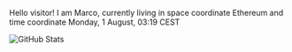 Hello visitor! I am Marco, currently living in space coordinate Ethereum and time coordinate Monday, 1 August, 03:19 CEST

![GitHub Stats](https://github-readme-stats.vercel.app/api?username=OxMarco)
